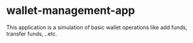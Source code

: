 # wallet-management-app
This application is a simulation of basic wallet operations like add funds, transfer funds, ..etc. 
